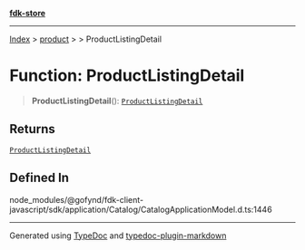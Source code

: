 [**fdk-store**](../../../README.md)
***

[Index](../../../API.md) > [product](../../README.md) > [<internal>](../README.md) > ProductListingDetail

# Function: ProductListingDetail

> **ProductListingDetail**(): [`ProductListingDetail`](../type-aliases/type-alias.ProductListingDetail.md)

## Returns

[`ProductListingDetail`](../type-aliases/type-alias.ProductListingDetail.md)

## Defined In

node\_modules/@gofynd/fdk-client-javascript/sdk/application/Catalog/CatalogApplicationModel.d.ts:1446

***
Generated using [TypeDoc](https://typedoc.org/) and [typedoc-plugin-markdown](https://www.npmjs.com/package/typedoc-plugin-markdown)
